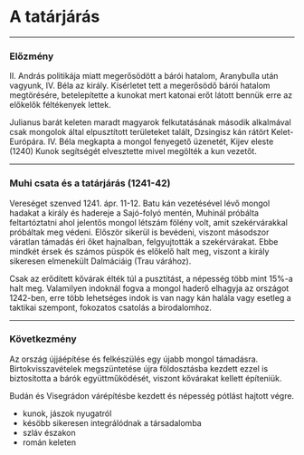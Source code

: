 # A tatárjárás
---
### Előzmény
II. András politikája miatt megerősödött a bárói hatalom, Aranybulla után vagyunk, IV. Béla az király. Kísérletet tett a megerősödő bárói hatalom megtörésére, betelepítette a kunokat mert katonai erőt látott bennük erre az előkelők féltékenyek lettek.

Julianus barát keleten maradt magyarok felkutatásának második alkalmával csak mongolok által elpusztított területeket talált, Dzsingisz kán rátört Kelet-Európára. IV. Béla megkapta a mongol fenyegető üzenetét, Kijev eleste (1240)
Kunok segítségét elvesztette mivel megölték a kun vezetőt.
***
### Muhi csata és a tatárjárás (1241-42)
Vereséget szenved 1241. ápr. 11-12. Batu kán vezetésével lévő mongol hadakat a király és hadereje a Sajó-folyó mentén, Muhinál próbálta feltartóztatni ahol jelentős mongol létszám fölény volt, amit szekérvárakkal próbáltak meg védeni. Először sikerül is bevédeni, viszont másodszor váratlan támadás éri őket hajnalban, felgyujtották a szekérvárakat. Ebbe mindkét érsek és számos püspök és előkelő halt meg, viszont a király sikeresen elmenekült Dalmáciáig (Trau várához).

Csak az erődített kővárak élték túl a pusztítást, a népesség több mint 15%-a halt meg. Valamilyen indoknál fogva a mongol haderő elhagyja az országot 1242-ben, erre több lehetséges indok is van nagy kán halála vagy esetleg a taktikai szempont, fokozatos csatolás a birodalomhoz.
***
### Következmény
Az ország újjáépítése és felkészülés egy újabb mongol támadásra. Birtokvisszavételek megszüntetése újra földosztásba kezdett ezzel is biztosította a bárók együttműködését, viszont kővárakat kellett építeniük.

Budán és Visegrádon várépítésbe kezdett és népesség pótlást hajtott végre.
- kunok, jászok nyugatról
- késöbb sikeresen integrálódnak a társadalomba
- szláv északon
- román keleten